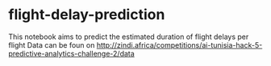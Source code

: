 # flight-delay-prediction
This notebook aims to predict the estimated duration of flight delays per flight
Data can be foun on http://zindi.africa/competitions/ai-tunisia-hack-5-predictive-analytics-challenge-2/data
